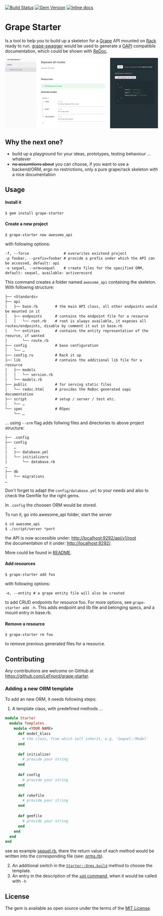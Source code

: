 [![Build Status](https://travis-ci.org/LeFnord/grape-starter.svg?branch=master)](https://travis-ci.org/LeFnord/grape-starter)
[![Gem Version](https://badge.fury.io/rb/grape-starter.svg)](https://badge.fury.io/rb/grape-starter)
[![Inline docs](http://inch-ci.org/github/LeFnord/grape-starter.svg?branch=master)](http://inch-ci.org/github/LeFnord/grape-starter)


# Grape Starter

Is a tool to help you to build up a skeleton for a [Grape](http://github.com/ruby-grape/grape) API mounted on [Rack](https://github.com/rack/rack) ready to run.
[grape-swagger](http://github.com/ruby-grape/grape-swagger) would be used to generate a  [OAPI](https://github.com/OAI/OpenAPI-Specification/blob/master/versions/2.0.md) compatible documentation, which could be shown with [ReDoc](https://github.com/Rebilly/ReDoc).

![ReDoc demo](doc/re-doc.png)

## Why the next one?

- build up a playground for your ideas, prototypes, testing behaviour … whatever
- ~~no assumtions about~~ you can choose, if you want to use a backend/ORM, ergo no restrictions, only a pure grape/rack skeleton with a nice documentation

## Usage

#### Install it
```
$ gem install grape-starter
```


#### Create a new project
```
$ grape-starter new awesome_api
```
with following options:
```
-f, --force                # overwrites existend project
-p foobar, --prefix=foobar # provide a prefix under which the API can be accessed, default: api
-o sequel, --orm=sequel    # create files for the specified ORM, default: sequel, available: activerecord
```

This command creates a folder named `awesome_api` containing the skeleton. With following structure:

```
├── <Standards>
├── api
│   ├── base.rb        # the main API class, all other endpoints would be mounted in it
│   ├── endpoints      # contains the endpoint file for a resource
│   │   └── root.rb    # root is always available, it exposes all routes/endpoints, disable by comment it out in base.rb
│   └── entities       # contains the entity representation of the reource, if wanted
│       └── route.rb
├── config             # base configuration
│   └── …
├── config.ru          # Rack it up
├── lib                # contains the additional lib file for a resource
│   ├── models
│   │   └── version.rb
│   └── models.rb
├── public             # for serving static files
│   └── redoc.html     # provides the ReDoc generated oapi documentation
├── script             # setup / server / test etc.
│   └── …
└── spec               # RSpec
    └── …
```

… using `--orm` flag adds follwing files and directories to above project structure:
```
├── .config
├── config
│   …
│   ├── database.yml
│   └── initializers
│       └── database.rb
…
├── db
│   └── migrations
…
```

Don't forget to adapt the `config/database.yml` to your needs
and also to check the Gemfile for the right gems.

In `.config` the choosen ORM would be stored.

To run it, go into awesome_api folder, start the server
```
$ cd awesome_api
$ ./script/server *port
```
the API is now accessible under: [http://localhost:9292/api/v1/root](http://localhost:9292/api/v1/root)  
the documentation of it under: [http://localhost:9292/](http://localhost:9292/).

More could be found in [README](template/README.md).


#### Add resources
```
$ grape-starter add foo
```
with following options:
```
-e, --entity # a grape entity file will also be created
```
to add CRUD endpoints for resource foo. For more options, see `grape-starter add -h`.
This adds endpoint and lib file and belonging specs, and a mount entry in base.rb.


#### Remove a resource
```
$ grape-starter rm foo
```
to remove previous generated files for a resource.


## Contributing

Any contributions are welcome on GitHub at https://github.com/LeFnord/grape-starter.

### Adding a new ORM template

To add an new ORM, it needs following steps:

1. A template class, with predefined methods …

  ```ruby
  module Starter
    module Templates
      module <YOUR NAME>
        def model_klass
          # the class, from which self inherit, e.g. 'Sequel::Model'
        end

        def initializer
          # provide your string
        end

        def config
          # provide your string
        end

        def rakefile
          # provide your string
        end

        def gemfile
          # provide your string
        end
      end
    end
  end
  ```

  see as example [sequel.rb](lib/starter/builder/templates/sequel.rb), there the return value of each method would be written into the
  corresponding file (see: [orms.rb](lib/starter/builder/orms.rb)).

2. An additional switch in the [`Starter::Orms.build`](https://github.com/LeFnord/grape-starter/blob/67738438ba9278b280a6eac402096fcb74526ab3/lib/starter/builder/orms.rb#L7-L13) method to choose the template.
3. An entry in the description of the [`add` command](https://github.com/LeFnord/grape-starter/blob/master/bin/grape-starter#L30), when it would be called with `-h`

## License

The gem is available as open source under the terms of the [MIT License](LICENSE).
